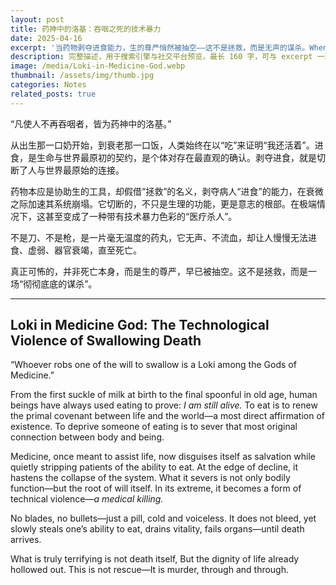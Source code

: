 ```yaml
---
layout: post
title: 药神中的洛基：吞咽之死的技术暴力
date: 2025-04-16
excerpt: '当药物剥夺进食能力，生的尊严悄然被抽空——这不是拯救，而是无声的谋杀。When medicine deprives one of the ability to eat, dignity of life is quietly hollowed out—this is not salvation, but a silent murder.'
description: 完整描述，用于搜索引擎与社交平台预览，最长 160 字，可与 excerpt 一致
image: /media/Loki-in-Medicine-God.webp
thumbnail: /assets/img/thumb.jpg
categories: Notes
related_posts: true
---
```


“凡使人不再吞咽者，皆为药神中的洛基。”

从出生那一口奶开始，到衰老那一口饭，人类始终在以“吃”来证明“我还活着”。进食，是生命与世界最原初的契约，是个体对存在最直观的确认。剥夺进食，就是切断了人与世界最原始的连接。

药物本应是协助生的工具，却假借“拯救”的名义，剥夺病人“进食”的能力，在衰微之际加速其系统崩塌。它切断的，不只是生理的功能，更是意志的根部。在极端情况下，这甚至变成了一种带有技术暴力色彩的“医疗杀人”。

不是刀、不是枪，是一片毫无温度的药丸，它无声、不流血，却让人慢慢无法进食、虚弱、器官衰竭，直至死亡。

真正可怖的，并非死亡本身，而是生的尊严，早已被抽空。这不是拯救，而是一场“彻彻底底的谋杀”。

---

## Loki in Medicine God: The Technological Violence of Swallowing Death

“Whoever robs one of the will to swallow is a Loki among the Gods of Medicine.”

From the first suckle of milk at birth to the final spoonful in old age, human beings have always used eating to prove: *I am still alive.* To eat is to renew the primal covenant between life and the world—a most direct affirmation of existence. To deprive someone of eating is to sever that most original connection between body and being.

Medicine, once meant to assist life, now disguises itself as salvation while quietly stripping patients of the ability to eat. At the edge of decline, it hastens the collapse of the system. What it severs is not only bodily function—but the root of will itself. In its extreme, it becomes a form of technical violence—*a medical killing.*

No blades, no bullets—just a pill, cold and voiceless. It does not bleed, yet slowly steals one’s ability to eat, drains vitality, fails organs—until death arrives.

What is truly terrifying is not death itself, But the dignity of life already hollowed out. This is not rescue—It is murder, through and through.